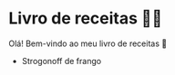 # Livro de receitas :man_cook:	

Olá! Bem-vindo ao meu livro de receitas :cheese:	

- Strogonoff de frango